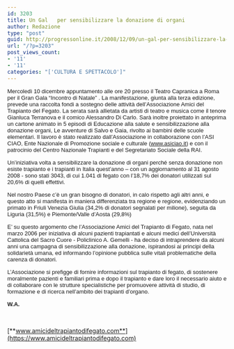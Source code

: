 ```yaml
---
id: 3203
title: Un Gal   per sensibilizzare la donazione di organi
author: Redazione
type: "post"
guid: http://progressonline.it/2008/12/09/un-gal-per-sensibilizzare-la-donazione-di-organi/
url: "/?p=3203"
post_views_count:
- '11'
- '11'
categories: "['CULTURA E SPETTACOLO']"
---
```


<span style="font-size: 10pt; font-family: Tahoma"> </span>

<font face="Tahoma, sans-serif"><font size="2">Mercoledì 10 dicembre appuntamento alle ore 20 presso il Teatro Capranica a Roma per il Gran Gala “Incontro di Natale” . La manifestazione, giunta alla terza edizione, prevede una raccolta fondi a sostegno delle attività dell’Associazione Amici del Trapianto del Fegato. La serata sarà allietata da artisti di teatro e musica come il tenore Gianluca Terranova e il comico Alessandro Di Carlo. Sarà inoltre proiettato in anteprima un cartone animato in 5 episodi di Educazione alla salute e sensibilizzazione alla donazione organi, Le avventure di Salvo e Gaia, rivolto ai bambini delle scuole elementari. Il lavoro è stato realizzato dall’Associazione in collaborazione con l’ASI CIAO, Ente Nazionale di Promozione sociale e culturale (</font></font>[<font face="Tahoma, sans-serif"><font size="2"><span style="text-decoration: none; ">www.asiciao.it</span></font></font>](https://www.asiciao.it/)<font face="Tahoma, sans-serif"><font size="2">) e con il patrocinio del Centro Nazionale Trapianti e del Segretariato Sociale della RAI. </font></font>

<font size="2"><font face="Tahoma, sans-serif">Un’iniziativa volta a sensibilizzare la donazione di organi perché senza donazione non esiste trapianto e i trapianti in Italia quest’anno – con un aggiornamento al 31 agosto 2008 - sono stati 3043, di cui 1.041 di fegato con l’18,7% dei donatori utilizzati sul 20,6% di quelli effettivi. </font></font>

<font size="2"><font face="Tahoma, sans-serif">Nel nostro Paese c’è un gran bisogno di donatori, in calo rispetto agli altri anni, e questo atto si manifesta in maniera differenziata tra regione e regione, evidenziando un primato in Friuli Venezia Giulia (34,2% di donatori segnalati per milione), seguita da Liguria (31,5%) e Piemonte/Valle d’Aosta (29,8%)</font></font>

<font size="2"><font face="Tahoma, sans-serif">E’ su questo argomento che l’Associazione Amici del Trapianto di Fegato, nata nel marzo 2006 per iniziativa di alcuni pazienti trapiantati e alcuni medici dell’Università Cattolica del Sacro Cuore - Policlinico A. Gemelli - ha deciso di intraprendere da alcuni anni una campagna di sensibilizzazione alla donazione, ispirandosi ai principi della solidarietà umana, ed informando l’opinione pubblica sulle vitali problematiche della carenza di donatori. </font></font>

<font size="2"><font face="Tahoma, sans-serif">L’Associazione si prefigge di fornire informazioni sul trapianto di fegato, di sostenere moralmente pazienti e familiari prima e dopo il trapianto e dare loro il necessario aiuto e di collaborare con le strutture specialistiche per promuovere attività di studio, di formazione e di ricerca nell’ambito dei trapianti d’organo. </font></font>

<font size="2"><font face="Tahoma, sans-serif">**W.A.**</font></font>

[  
  ](https://www.amicideltrapiantodifegato.com)

[**www.amicideltrapiantodifegato.com**](https://www.amicideltrapiantodifegato.com)